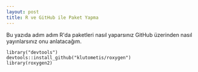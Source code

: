 ```yaml
---
layout: post
title: R ve GitHub ile Paket Yapma
---
```


Bu yazıda adım adım R'da paketleri nasıl yaparsınız GitHub üzerinden nasıl yayınlarsınız onu anlatacağım.

```{r}
library("devtools")
devtools::install_github("klutometis/roxygen")
library(roxygen2)
```